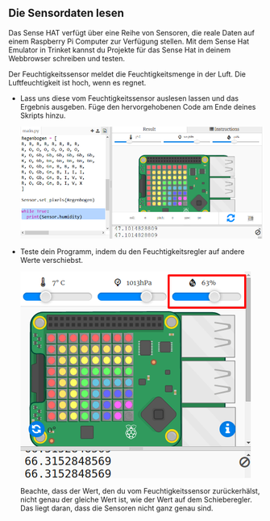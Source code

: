 ## Die Sensordaten lesen

Das Sense HAT verfügt über eine Reihe von Sensoren, die reale Daten auf einem Raspberry Pi Computer zur Verfügung stellen. Mit dem Sense Hat Emulator in Trinket kannst du Projekte für das Sense Hat in deinem Webbrowser schreiben und testen.

Der Feuchtigkeitssensor meldet die Feuchtigkeitsmenge in der Luft. Die Luftfeuchtigkeit ist hoch, wenn es regnet.

+ Lass uns diese vom Feuchtigkeitssensor auslesen lassen und das Ergebnis ausgeben. Füge den hervorgehobenen Code am Ende deines Skripts hinzu.
    
    ![Screenshot](images/rainbow-humid.png)

+ Teste dein Programm, indem du den Feuchtigkeitsregler auf andere Werte verschiebst.
    
    ![screenshot](images/rainbow-slider.png)
    
    Beachte, dass der Wert, den du vom Feuchtigkeitssensor zurückerhälst, nicht genau der gleiche Wert ist, wie der Wert auf dem Schieberegler. Das liegt daran, dass die Sensoren nicht ganz genau sind.